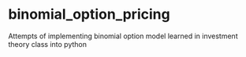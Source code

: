 # binomial_option_pricing
Attempts of implementing binomial option model learned in investment theory class into python
